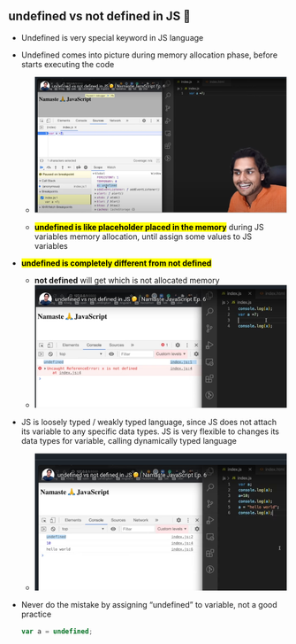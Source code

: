 ## undefined vs not defined in JS 🤔

- Undefined is very special keyword in JS language

- Undefined comes into picture during memory allocation phase, before starts executing the code

  - ![alt text](images/22kofkpj.3sp.png)

  - **<mark>undefined is like placeholder placed in the memory</mark>** during JS variables memory allocation, until assign some values to JS variables

- **<mark>undefined is completely different from not defined</mark>**

  - **not defined** will get which is not allocated memory
  - ![alt text](images/nunbuthb.jvl.png)

- JS is loosely typed / weakly typed language, since JS does not attach its variable to any specific data types. JS is very flexible to changes its data types for variable, calling dynamically typed language

  - ![alt text](images/14uv0ky5.nld.png)

- Never do the mistake by assigning “undefined” to variable, not a good practice
  ```javascript
  var a = undefined;
  ```
